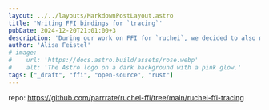 ```yaml
---
layout: ../../layouts/MarkdownPostLayout.astro
title: 'Writing FFI bindings for `tracing`'
pubDate: 2024-12-20T21:01:00+3
description: 'During our work on FFI for `ruchei`, we decided to also make those for `tracing`.'
author: 'Alisa Feistel'
# image:
#    url: 'https://docs.astro.build/assets/rose.webp'
#    alt: 'The Astro logo on a dark background with a pink glow.'
tags: ["_draft", "ffi", "open-source", "rust"]
---
```


repo: <https://github.com/parrrate/ruchei-ffi/tree/main/ruchei-ffi-tracing>
